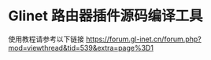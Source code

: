 # Glinet 路由器插件源码编译工具
使用教程请参考以下链接
https://forum.gl-inet.cn/forum.php?mod=viewthread&tid=539&extra=page%3D1
